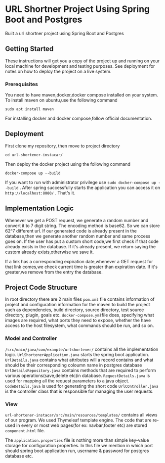 # URL Shortner Project Using Spring Boot and Postgres

Built a url shortner project using Spring Boot and Postgres

## Getting Started

These instructions will get you a copy of the project up and running on your local machine for development and testing purposes. See deployment for notes on how to deploy the project on a live system.

### Prerequisites

You need to have maven,docker,docker compose installed on your system.
To install maven on ubuntu,use the following command
```
sudo apt install maven
```
For installing docker and docker compose,follow official documentation.

## Deployment

First clone my repository, then move to project directory
```
cd url-shortener-instacar/
```
Then deploy the docker project using the following command
```
docker-compose up --build
```
If you want to run with administrator privilege use ```sudo docker-compose up --build``` .
After spring successfully starts the application you can access it on ```http://localhost:8080/``` . That's it.

## Implementation Logic

Whenever we get a POST request, we generate a random number and convert it to 7 digit string. The encoding method is base62. So we can store 62^7 different url. If our generated code is already present in the database,then we generate another random number and same process goes on. If the user has put a custom short code,we first check if that code already exists in the database. If it's already present, we return saying the custom already exists,otherwise we save it. 

If a link has a corresponding expiration date,whenever a GET request for that link comes,we check current time is greater than expiration date. If it's greater,we remove from the entry the database.

## Project Code Structure

In root directory there are 2 main files
```pom.xml``` file contains information of project and configuration information for the maven to build the project such as dependencies, build directory, source directory, test source directory, plugin, goals etc.
```docker-compose.yml```file does, specifying what images are required, what ports they need to expose, whether the have access to the host filesystem, what commands should be run, and so on.

### Model and Controller

```/src/main/java/com/example/urlshortener/``` contains all the implementation logic.
```UrlShortenerApplication.java``` starts the spring boot application.
```UrlDetails.java``` contains what attributes will a record contains and what should be their corresponding coloumn name in postgres database
```UrlDetailsRepository.java``` contains methods that are required to perform various operations(save,delete etc)in database.
```RequestDetails.java``` is used for mapping all the request parameters to a java object.
```CodeDetails.java``` is used for generating the short code
```UrlCOntroller.java``` is the controller class that is responsible for managing the user requests.

### View
```url-shortener-instacar/src/main/resources/templates/``` contains all views of our program. We used Thymeleaf template engine. The code that are re-used in every or most web pages(for ex: navbar,footer etc) are stored ```component.html``` file. 

The ```application.properties``` file is nothing more than simple key-value storage for configuration properties. In this file we mention in which port should spring boot application run, username & password for postgres database etc.
